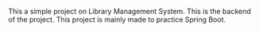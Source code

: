 This a simple project on Library Management System. This is the backend of the project.
This project is mainly made to practice Spring Boot.

